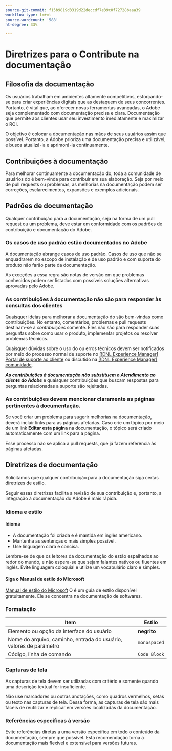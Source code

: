 ```yaml
---
source-git-commit: f15b9819d3319d22deccdf7e39c0f72728baaa39
workflow-type: tm+mt
source-wordcount: '588'
ht-degree: 33%

---
```

# Diretrizes para o Contribute na documentação

## Filosofia da documentação

Os usuários trabalham em ambientes altamente competitivos, esforçando-se para criar experiências digitais que as destaquem de seus concorrentes. Portanto, é vital que, ao oferecer novas ferramentas avançadas, o Adobe seja complementado com documentação precisa e clara. Documentação que permite aos clientes usar seu investimento imediatamente e maximizar o ROI.

O objetivo é colocar a documentação nas mãos de seus usuários assim que possível. Portanto, a Adobe prioriza uma documentação precisa e utilizável, e busca atualizá-la e aprimorá-la continuamente.

## Contribuições à documentação

Para melhorar continuamente a documentação do, toda a comunidade de usuários do é bem-vinda para contribuir em sua elaboração. Seja por meio de pull requests ou problemas, as melhorias na documentação podem ser correções, esclarecimentos, expansões e exemplos adicionais.

## Padrões de documentação

Qualquer contribuição para a documentação, seja na forma de um pull request ou um problema, deve estar em conformidade com os padrões de contribuição e documentação do Adobe.

### Os casos de uso padrão estão documentados no Adobe

A documentação abrange casos de uso padrão. Casos de uso que não se enquadrarem no escopo de instalação e de uso padrão e com suporte do produto não farão parte da documentação.

As exceções a essa regra são notas de versão em que problemas conhecidos podem ser listados com possíveis soluções alternativas aprovadas pelo Adobe.

### As contribuições à documentação não são para responder às consultas dos clientes

Quaisquer ideias para melhorar a documentação do são bem-vindas como contribuições. No entanto, comentários, problemas e pull requests destinam-se a *contribuições* somente. Eles não são para responder suas perguntas sobre como usar o produto, implementar projetos ou resolver problemas técnicos.

Quaisquer dúvidas sobre o uso do ou erros técnicos devem ser notificados por meio do processo normal de suporte no [[!DNL Experience Manager] Portal de suporte ao cliente](https://experienceleague.adobe.com/pt-br?support-solution=Experience+Manager&amp;lang=pt-BR#home) ou discutido na [[!DNL Experience Manager] comunidade](https://experienceleaguecommunities.adobe.com/t5/adobe-experience-manager/ct-p/adobe-experience-manager-community?profile.language=pt).

***As contribuições à documentação não substituem o Atendimento ao cliente do Adobe*** e quaisquer contribuições que buscam respostas para perguntas relacionadas a suporte são rejeitadas.

### As contribuições devem mencionar claramente as páginas pertinentes à documentação.

Se você criar um problema para sugerir melhorias na documentação, deverá incluir links para as páginas afetadas. Caso crie um tópico por meio de um link **Editar esta página** na documentação, o tópico será criado automaticamente com um link para a página.

Esse processo não se aplica a pull requests, que já fazem referência às páginas afetadas.

## Diretrizes de documentação

Solicitamos que qualquer contribuição para a documentação siga certas diretrizes de estilo.

Seguir essas diretrizes facilita a revisão de sua contribuição e, portanto, a integração à documentação do Adobe é mais rápida.

### Idioma e estilo

#### Idioma

* A documentação foi criada e é mantida em inglês americano.
* Mantenha as sentenças o mais simples possível.
* Use linguagem clara e concisa.

Lembre-se de que os leitores da documentação do estão espalhados ao redor do mundo, e não espera-se que sejam falantes nativos ou fluentes em inglês. Evite linguagem coloquial e utilize um vocabulário claro e simples.

#### Siga o Manual de estilo do Microsoft

[Manual de estilo do Microsoft](https://learn.microsoft.com/pt-br/style-guide/welcome/) O é um guia de estilo disponível gratuitamente. Ele se concentra na documentação de softwares.

### Formatação

| Item | Estilo |
| -------------------------------------------- | ---------------- |
| Elemento ou opção da interface do usuário | **negrito** |
| Nome do arquivo, caminho, entrada do usuário, valores de parâmetro | `monospaced` |
| Código, linha de comando | ```Code Block``` |

### Capturas de tela

As capturas de tela devem ser utilizadas com critério e somente quando uma descrição textual for insuficiente.

Não use marcadores ou outras anotações, como quadros vermelhos, setas ou texto nas capturas de tela. Dessa forma, as capturas de tela são mais fáceis de reutilizar e replicar em versões localizadas da documentação.

### Referências específicas à versão

Evite referências diretas a uma versão específica em todo o conteúdo da documentação, sempre que possível. Esta recomendação torna a documentação mais flexível e extensível para versões futuras.
